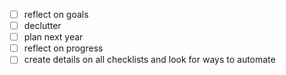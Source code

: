 - [ ] reflect on goals
- [ ] declutter
- [ ] plan next year
- [ ] reflect on progress
- [ ] create details on all checklists and look for ways to automate
